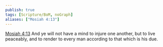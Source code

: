 ```yaml
---
publish: true
tags: [Scripture/BoM, noGraph]
aliases: ["Mosiah 4:13"]
---
```

[Mosiah 4:13](https://churchofjesuschrist.org/study/scriptures/bofm/mosiah/4?lang=eng&id=p13#p13) And ye will not have a mind to injure one another, but to live peaceably, and to render to every man according to that which is his due.
